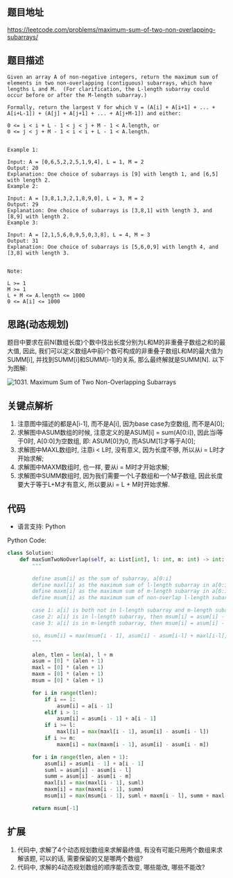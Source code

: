 ## 题目地址
https://leetcode.com/problems/maximum-sum-of-two-non-overlapping-subarrays/

## 题目描述

```
Given an array A of non-negative integers, return the maximum sum of elements in two non-overlapping (contiguous) subarrays, which have lengths L and M.  (For clarification, the L-length subarray could occur before or after the M-length subarray.)

Formally, return the largest V for which V = (A[i] + A[i+1] + ... + A[i+L-1]) + (A[j] + A[j+1] + ... + A[j+M-1]) and either:

0 <= i < i + L - 1 < j < j + M - 1 < A.length, or
0 <= j < j + M - 1 < i < i + L - 1 < A.length.
 

Example 1:

Input: A = [0,6,5,2,2,5,1,9,4], L = 1, M = 2
Output: 20
Explanation: One choice of subarrays is [9] with length 1, and [6,5] with length 2.
Example 2:

Input: A = [3,8,1,3,2,1,8,9,0], L = 3, M = 2
Output: 29
Explanation: One choice of subarrays is [3,8,1] with length 3, and [8,9] with length 2.
Example 3:

Input: A = [2,1,5,6,0,9,5,0,3,8], L = 4, M = 3
Output: 31
Explanation: One choice of subarrays is [5,6,0,9] with length 4, and [3,8] with length 3.
 

Note:

L >= 1
M >= 1
L + M <= A.length <= 1000
0 <= A[i] <= 1000
```

## 思路(动态规划)

题目中要求在前N(数组长度)个数中找出长度分别为L和M的非重叠子数组之和的最大值, 因此, 我们可以定义数组A中前i个数可构成的非重叠子数组L和M的最大值为SUMM[i], 并找到SUMM[i]和SUMM[i-1]的关系, 那么最终解就是SUMM[N]. 以下为图解:

![1031. Maximum Sum of Two Non-Overlapping Subarrays](./1031.maximum_sum_of_two_non_overlapping_subarrays.png)

## 关键点解析

1. 注意图中描述的都是A[i-1], 而不是A[i], 因为base case为空数组, 而不是A[0];
2. 求解图中ASUM数组的时候, 注意定义的是ASUM[i] = sum(A[0:i]), 因此当i等于0时, A[0:0]为空数组, 即: ASUM[0]为0, 而ASUM[1]才等于A[0];
3. 求解图中MAXL数组时, 注意i < L时, 没有意义, 因为长度不够, 所以从i = L时才开始求解;
4. 求解图中MAXM数组时, 也一样, 要从i = M时才开始求解;
5. 求解图中SUMM数组时, 因为我们需要一个L子数组和一个M子数组, 因此长度要大于等于L+M才有意义, 所以要从i = L + M时开始求解.

## 代码

* 语言支持: Python

Python Code:
```python
class Solution:
    def maxSumTwoNoOverlap(self, a: List[int], l: int, m: int) -> int:
        """

        define asum[i] as the sum of subarray, a[0:i]
        define maxl[i] as the maximum sum of l-length subarray in a[0:i]
        define maxm[i] as the maximum sum of m-length subarray in a[0:i]
        define msum[i] as the maximum sum of non-overlap l-length subarray and m-length subarray

        case 1: a[i] is both not in l-length subarray and m-length subarray, then msum[i] = msum[i - 1]
        case 2: a[i] is in l-length subarray, then msum[i] = asum[i] - asum[i-l] + maxm[i-l]
        case 3: a[i] is in m-length subarray, then msum[i] = asum[i] - asum[i-m] + maxl[i-m]

        so, msum[i] = max(msum[i - 1], asum[i] - asum[i-l] + maxl[i-l], asum[i] - asum[i-m] + maxm[i-m])
        """

        alen, tlen = len(a), l + m
        asum = [0] * (alen + 1)
        maxl = [0] * (alen + 1)
        maxm = [0] * (alen + 1)
        msum = [0] * (alen + 1)

        for i in range(tlen):
            if i == 1:
                asum[i] = a[i - 1]
            elif i > 1:
                asum[i] = asum[i - 1] + a[i - 1]
            if i >= l:
                maxl[i] = max(maxl[i - 1], asum[i] - asum[i - l])
            if i >= m:
                maxm[i] = max(maxm[i - 1], asum[i] - asum[i - m])

        for i in range(tlen, alen + 1):
            asum[i] = asum[i - 1] + a[i - 1]
            suml = asum[i] - asum[i - l]
            summ = asum[i] - asum[i - m]
            maxl[i] = max(maxl[i - 1], suml)
            maxm[i] = max(maxm[i - 1], summ)
            msum[i] = max(msum[i - 1], suml + maxm[i - l], summ + maxl[i - m])

        return msum[-1]
```

## 扩展

1. 代码中, 求解了4个动态规划数组来求解最终值, 有没有可能只用两个数组来求解该题, 可以的话, 需要保留的又是哪两个数组?
2. 代码中, 求解的4动态规划数组的顺序能否改变, 哪些能改, 哪些不能改?
